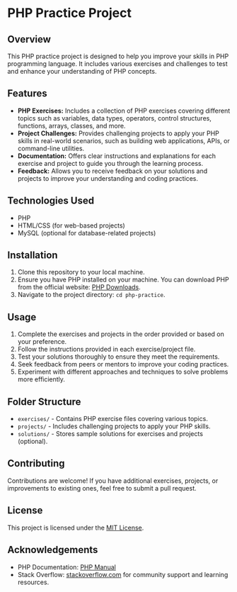 # PHP Practice Project

## Overview
This PHP practice project is designed to help you improve your skills in PHP programming language. It includes various exercises and challenges to test and enhance your understanding of PHP concepts.

## Features
- **PHP Exercises:** Includes a collection of PHP exercises covering different topics such as variables, data types, operators, control structures, functions, arrays, classes, and more.
- **Project Challenges:** Provides challenging projects to apply your PHP skills in real-world scenarios, such as building web applications, APIs, or command-line utilities.
- **Documentation:** Offers clear instructions and explanations for each exercise and project to guide you through the learning process.
- **Feedback:** Allows you to receive feedback on your solutions and projects to improve your understanding and coding practices.

## Technologies Used
- PHP
- HTML/CSS (for web-based projects)
- MySQL (optional for database-related projects)

## Installation
1. Clone this repository to your local machine.
2. Ensure you have PHP installed on your machine. You can download PHP from the official website: [PHP Downloads](https://www.php.net/downloads).
3. Navigate to the project directory: `cd php-practice`.

## Usage
1. Complete the exercises and projects in the order provided or based on your preference.
2. Follow the instructions provided in each exercise/project file.
3. Test your solutions thoroughly to ensure they meet the requirements.
4. Seek feedback from peers or mentors to improve your coding practices.
5. Experiment with different approaches and techniques to solve problems more efficiently.

## Folder Structure
- `exercises/` - Contains PHP exercise files covering various topics.
- `projects/` - Includes challenging projects to apply your PHP skills.
- `solutions/` - Stores sample solutions for exercises and projects (optional).

## Contributing
Contributions are welcome! If you have additional exercises, projects, or improvements to existing ones, feel free to submit a pull request.

## License
This project is licensed under the [MIT License](LICENSE).

## Acknowledgements
- PHP Documentation: [PHP Manual](https://www.php.net/manual/en/)
- Stack Overflow: [stackoverflow.com](https://stackoverflow.com/) for community support and learning resources.


